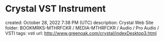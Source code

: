 # Crystal VST Instrument

created: October 28, 2022 7:38 PM (UTC)
description: Crystal Web Site
folder: BOOKMRKS-MTHRFCKR / MEDIA-MTHRFCKR / Audio / Pro Audio / VSTI
tags: vsti
url: http://www.greenoak.com/crystal/indexDesktop3.html